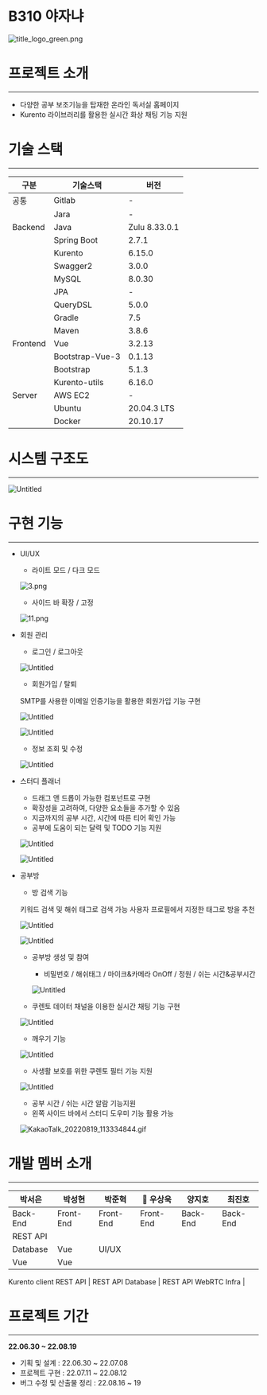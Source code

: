 # B310 야자냐

![title_logo_green.png](B310%20%E1%84%8B%E1%85%A3%E1%84%8C%E1%85%A1%E1%84%82%E1%85%A3%20e478c515f54748188788ac8ab65c32e9/title_logo_green.png)

# 프로젝트 소개

---

- 다양한 공부 보조기능을 탑재한 온라인 독서실 홈페이지
- Kurento 라이브러리를 활용한 실시간 화상 채팅 기능 지원

# 기술 스택

---

| 구분 | 기술스택 | 버전 |
| --- | --- | --- |
| 공통 | Gitlab | - |
|  | Jara | - |
| Backend | Java  | Zulu 8.33.0.1 |
|  | Spring Boot | 2.7.1 |
|  | Kurento | 6.15.0 |
|  | Swagger2 | 3.0.0 |
|  | MySQL | 8.0.30 |
|  | JPA | - |
|  | QueryDSL | 5.0.0 |
|  | Gradle | 7.5 |
|  | Maven | 3.8.6 |
| Frontend | Vue | 3.2.13 |
|  | Bootstrap-Vue-3 | 0.1.13 |
|  | Bootstrap | 5.1.3 |
|  | Kurento-utils | 6.16.0 |
| Server | AWS EC2 | - |
|  | Ubuntu | 20.04.3 LTS |
|  | Docker | 20.10.17 |

# 시스템 구조도

---

![Untitled](B310%20%E1%84%8B%E1%85%A3%E1%84%8C%E1%85%A1%E1%84%82%E1%85%A3%20e478c515f54748188788ac8ab65c32e9/Untitled.png)

# 구현 기능

---

- UI/UX
    - 라이트 모드 / 다크 모드
    
    ![3.png](B310%20%E1%84%8B%E1%85%A3%E1%84%8C%E1%85%A1%E1%84%82%E1%85%A3%20e478c515f54748188788ac8ab65c32e9/3.png)
    
    - 사이드 바 확장 / 고정
    
    ![11.png](B310%20%E1%84%8B%E1%85%A3%E1%84%8C%E1%85%A1%E1%84%82%E1%85%A3%20e478c515f54748188788ac8ab65c32e9/11.png)
    
- 회원 관리
    - 로그인 / 로그아웃
    
    ![Untitled](B310%20%E1%84%8B%E1%85%A3%E1%84%8C%E1%85%A1%E1%84%82%E1%85%A3%20e478c515f54748188788ac8ab65c32e9/Untitled%201.png)
    
    - 회원가입 / 탈퇴
    
    SMTP를 사용한 이메일 인증기능을 활용한 회원가입 기능 구현
    
    ![Untitled](B310%20%E1%84%8B%E1%85%A3%E1%84%8C%E1%85%A1%E1%84%82%E1%85%A3%20e478c515f54748188788ac8ab65c32e9/Untitled%202.png)
    
    ![Untitled](B310%20%E1%84%8B%E1%85%A3%E1%84%8C%E1%85%A1%E1%84%82%E1%85%A3%20e478c515f54748188788ac8ab65c32e9/Untitled%203.png)
    
    - 정보 조회 및 수정
    
    ![Untitled](B310%20%E1%84%8B%E1%85%A3%E1%84%8C%E1%85%A1%E1%84%82%E1%85%A3%20e478c515f54748188788ac8ab65c32e9/Untitled%204.png)
    
- 스터디 플래너
    - 드래그 앤 드롭이 가능한 컴포넌트로 구현
    - 확장성을 고려하여, 다양한 요소들을 추가할 수 있음
    - 지금까지의 공부 시간, 시간에 따른 티어 확인 가능
    - 공부에 도움이 되는 달력 및 TODO 기능 지원
    
    ![Untitled](B310%20%E1%84%8B%E1%85%A3%E1%84%8C%E1%85%A1%E1%84%82%E1%85%A3%20e478c515f54748188788ac8ab65c32e9/Untitled%205.png)
    
    ![Untitled](B310%20%E1%84%8B%E1%85%A3%E1%84%8C%E1%85%A1%E1%84%82%E1%85%A3%20e478c515f54748188788ac8ab65c32e9/Untitled%206.png)
    
- 공부방
    - 방 검색 기능
    
    키워드 검색 및 해쉬 태그로 검색 가능
    사용자 프로필에서 지정한 태그로 방을 추천
    
    ![Untitled](B310%20%E1%84%8B%E1%85%A3%E1%84%8C%E1%85%A1%E1%84%82%E1%85%A3%20e478c515f54748188788ac8ab65c32e9/Untitled%207.png)
    
    ![Untitled](B310%20%E1%84%8B%E1%85%A3%E1%84%8C%E1%85%A1%E1%84%82%E1%85%A3%20e478c515f54748188788ac8ab65c32e9/Untitled%208.png)
    
    - 공부방 생성 및 참여
        - 비밀번호 / 해쉬태그 / 마이크&카메라 OnOff / 정원 / 쉬는 시간&공부시간
        
        ![Untitled](B310%20%E1%84%8B%E1%85%A3%E1%84%8C%E1%85%A1%E1%84%82%E1%85%A3%20e478c515f54748188788ac8ab65c32e9/Untitled%209.png)
        
    - 쿠렌토 데이터 채널을 이용한 실시간 채팅 기능 구현
    
    ![Untitled](B310%20%E1%84%8B%E1%85%A3%E1%84%8C%E1%85%A1%E1%84%82%E1%85%A3%20e478c515f54748188788ac8ab65c32e9/Untitled%2010.png)
    
    - 깨우기 기능
    
    ![Untitled](B310%20%E1%84%8B%E1%85%A3%E1%84%8C%E1%85%A1%E1%84%82%E1%85%A3%20e478c515f54748188788ac8ab65c32e9/Untitled%2011.png)
    
    - 사생활 보호를 위한 쿠렌토 필터 기능 지원
    
    ![Untitled](B310%20%E1%84%8B%E1%85%A3%E1%84%8C%E1%85%A1%E1%84%82%E1%85%A3%20e478c515f54748188788ac8ab65c32e9/Untitled%2012.png)
    
    - 공부 시간 / 쉬는 시간 알람 기능지원
    - 왼쪽 사이드 바에서 스터디 도우미 기능 활용 가능
    
    ![KakaoTalk_20220819_113334844.gif](B310%20%E1%84%8B%E1%85%A3%E1%84%8C%E1%85%A1%E1%84%82%E1%85%A3%20e478c515f54748188788ac8ab65c32e9/KakaoTalk_20220819_113334844.gif)
    

# 개발 멤버 소개

---

| 박서은 | 박성현 | 박준혁 | 👑 우상욱 | 양지호 | 최진호 |
| --- | --- | --- | --- | --- | --- |
| Back-End | Front-End | Front-End | Front-End | Back-End | Back-End |
| REST API
Database | Vue | UI/UX
Vue | Vue
Kurento client
REST API | REST API
Database
 | REST API
WebRTC
Infra |

# 프로젝트 기간

---

**22.06.30 ~ 22.08.19**

- 기획 및 설계 : 22.06.30 ~ 22.07.08
- 프로젝트 구현 : 22.07.11 ~ 22.08.12
- 버그 수정 및 산출물 정리 : 22.08.16 ~ 19